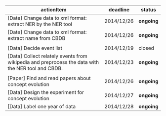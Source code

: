 | actionItem                                            | deadline   | status      |
|-------------------------------------------------------|------------|-------------|
| [Date] Change data to xml format: extract NER by the NER tool | 2014/12/26 | **ongoing**  |
| [Date] Change data to xml format: extract name from CBDB | 2014/12/26 | **ongoing**  |
||||
| [Data] Decide event list | 2014/12/19 | closed |
| [Data] Collect relately events from wikipedia and preprocess the data with the NER tool and CBDB. | 2014/12/23 | **ongoing**   |
||||
| [Paper] Find and read papers about concept evolution | 2014/12/26 | **ongoing** |
| [Data] Design the experiment for concept evolution | 2014/12/27  | **ongoing** |
| [Data] Label one year of data  | 2014/12/28  | **ongoing** |
